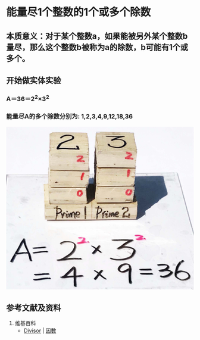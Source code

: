 # 能量尽1个整数的1个或多个除数

## 本质意义：对于某个整数a，如果能被另外某个整数b量尽，那么这个整数b被称为a的除数，b可能有1个或多个。

## 开始做实体实验

### A＝36＝2<sup>2</sup>×3<sup>2</sup>
### 能量尽A的多个除数分别为: 1,2,3,4,9,12,18,36

![](/images/数论/基本数和合成数/能量尽1个整数的1个或多个除数/1a1.jpg)

## 参考文献及资料

1. 维基百科
	- [Divisor](https://en.wikipedia.org/wiki/Divisor) | [因數](https://zh.wikipedia.org/wiki/因數) 





